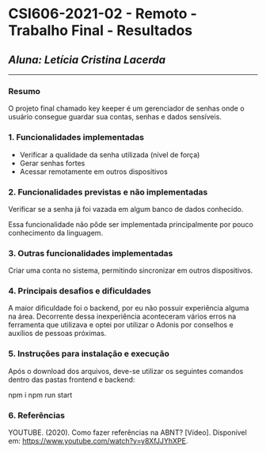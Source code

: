 # **CSI606-2021-02 - Remoto - Trabalho Final - Resultados**

## *Aluna: Letícia Cristina Lacerda*

--------------

<!-- Este documento tem como objetivo apresentar o projeto desenvolvido, considerando o que foi definido na proposta e o produto final. -->

### Resumo

O projeto final chamado key keeper é um gerenciador de senhas onde o usuário consegue guardar sua contas, senhas e dados sensíveis.

### 1. Funcionalidades implementadas
- Verificar a qualidade da senha utilizada (nível de força) 
- Gerar senhas fortes
- Acessar remotamente em outros dispositivos
  
### 2. Funcionalidades previstas e não implementadas
Verificar se a senha já foi vazada em algum banco de dados conhecido.

Essa funcionalidade não pôde ser implementada principalmente por pouco conhecimento da linguagem.

### 3. Outras funcionalidades implementadas
Criar uma conta no sistema, permitindo sincronizar em outros dispositivos.

### 4. Principais desafios e dificuldades
A maior dificuldade foi o backend, por eu não possuir experiência alguma na área.
Decorrente dessa inexperiência aconteceram vários erros na ferramenta que utilizava e optei por utilizar o Adonis por conselhos e auxílios de pessoas próximas.

### 5. Instruções para instalação e execução
Após o download dos arquivos, deve-se utilizar os seguintes comandos dentro das pastas frontend e backend:

npm i
npm run start

### 6. Referências
YOUTUBE. (2020). Como fazer referências na ABNT? [Vídeo]. Disponível em: https://www.youtube.com/watch?v=y8XfJJYhXPE.
